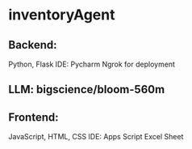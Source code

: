 # inventoryAgent

## Backend:
Python, Flask
IDE: Pycharm
Ngrok for deployment

## LLM: bigscience/bloom-560m


## Frontend:
JavaScript, HTML, CSS
IDE: Apps Script
Excel Sheet


